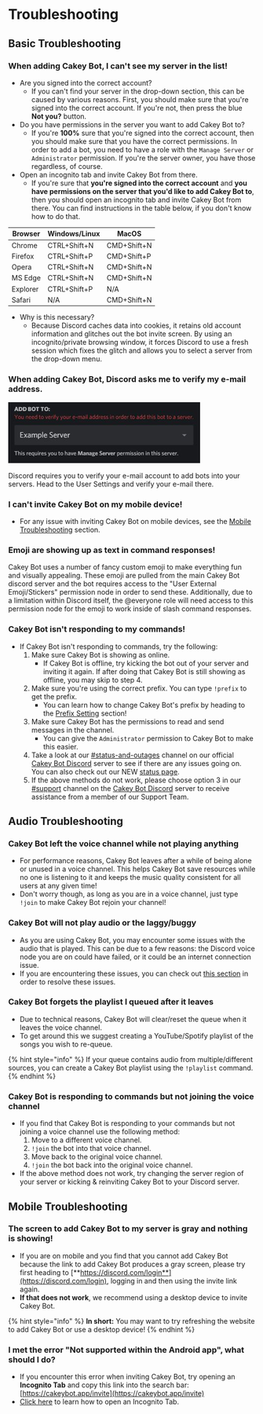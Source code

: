 # Troubleshooting

## Basic Troubleshooting

### When adding Cakey Bot, I can't see my server in the list!

* Are you signed into the correct account?
  * If you can't find your server in the drop-down section, this can be caused by various reasons. First, you should make sure that you're signed into the correct account. If you're not, then press the blue **Not you?** button.
* Do you have permissions in the server you want to add Cakey Bot to?
  * &#x20;If you're **100%** sure that you're signed into the correct account, then you should make sure that you have the correct permissions. In order to add a bot, you need to have a role with the `Manage Server` or `Administrator` permission. If you're the server owner, you have those regardless, of course.
* Open an incognito tab and invite Cakey Bot from there.
  * &#x20;If you're sure that **you're signed into the correct account** and **you have permissions on the server that you'd like to add Cakey Bot to**, then you should open an incognito tab and invite Cakey Bot from there. You can find instructions in the table below, if you don't know how to do that.

| Browser  | Windows/Linux | MacOS       |
| -------- | ------------- | ----------- |
| Chrome   | CTRL+Shift+N  | CMD+Shift+N |
| Firefox  | CTRL+Shift+P  | CMD+Shift+P |
| Opera    | CTRL+Shift+N  | CMD+Shift+N |
| MS Edge  | CTRL+Shift+N  | CMD+Shift+N |
| Explorer | CTRL+Shift+P  | N/A         |
| Safari   | N/A           | CMD+Shift+N |

* Why is this necessary?
  * Because Discord caches data into cookies, it retains old account information and glitches out the bot invite screen. By using an incognito/private browsing window, it forces Discord to use a fresh session which fixes the glitch and allows you to select a server from the drop-down menu.

### When adding Cakey Bot, Discord asks me to verify my e-mail address.

![](<../.gitbook/assets/SS5 (5).JPG>)

Discord requires you to verify your e-mail account to add bots into your servers. Head to the User Settings and verify your e-mail there.

### I can't invite Cakey Bot on my mobile device!

* &#x20;For any issue with inviting Cakey Bot on mobile devices, see the [Mobile Troubleshooting](troubleshooting.md#mobile-troubleshooting) section.

### Emoji are showing up as text in command responses!

Cakey Bot uses a number of fancy custom emoji to make everything fun and visually appealing. These emoji are pulled from the main Cakey Bot discord server and the bot requires access to the "User External Emoji/Stickers" permission node in order to send these. Additionally, due to a limitation within Discord itself, the @everyone role will need access to this permission node for the emoji to work inside of slash command responses.

### Cakey Bot isn't responding to my commands!

* If Cakey Bot isn't responding to commands, try the following:
  1. Make sure Cakey Bot is showing as online.
     * If Cakey Bot is offline, try kicking the bot out of your server and inviting it again. If after doing that Cakey Bot is still showing as offline, you may skip to step 4.
  2. Make sure you're using the correct prefix. You can type `!prefix` to get the prefix.
     * You can learn how to change Cakey Bot's prefix by heading to the [Prefix Setting](https://cakeybot.app/faq.html) section!
  3. Make sure Cakey Bot has the permissions to read and send messages in the channel.
     * You can give the `Administrator` permission to Cakey Bot to make this easier.
  4. Take a look at our [#status-and-outages](https://discord.com/channels/408424043482447872/697929149356179516) channel on our official [Cakey Bot Discord](https://cakeybot.app/discord) server to see if there are any issues going on. You can also check out our NEW [status page](https://cakeybot.statuspage.io).
  5. If the above methods do not work, please choose option 3 in our [#support](https://discord.com/channels/408424043482447872/730159265209253908) channel on the [Cakey Bot Discord](https://cakeybot.app/discord) server to receive assistance from a member of our Support Team.

## Audio Troubleshooting

### Cakey Bot left the voice channel while not playing anything

* For performance reasons, Cakey Bot leaves after a while of being alone or unused in a voice channel. This helps Cakey Bot save resources while no one is listening to it and keeps the music quality consistent for all users at any given time!
* Don't worry though, as long as you are in a voice channel, just type `!join` to make Cakey Bot rejoin your channel!

### Cakey Bot will not play audio or the  laggy/buggy&#x20;

* As you are using Cakey Bot, you may encounter some issues with the audio that is played. This can be due to a few reasons: the Discord voice node you are on could have failed, or it could be an internet connection issue.
* If you are encountering these issues, you can check out [this section](faq.md#cakey-bots-music-is-laggy-glitchy-distorted-not-playing) in order to resolve these issues.



### Cakey Bot forgets the playlist I queued after it leaves

* Due to technical reasons, Cakey Bot will clear/reset the queue when it leaves the voice channel.
* To get around this we suggest creating a YouTube/Spotify playlist of the songs you wish to re-queue.

{% hint style="info" %}
If your queue contains audio from multiple/different sources, you can create a Cakey Bot playlist using the `!playlist` command.
{% endhint %}

### Cakey Bot is responding to commands but not joining the voice channel

* If you find that Cakey Bot is responding to your commands but not joining a voice channel use the following method:
  1. Move to a different voice channel.
  2. `!join` the bot into that voice channel.
  3. Move back to the original voice channel.
  4. `!join` the bot back into the original voice channel.
* If the above method does not work, try changing the server region of your server or kicking & reinviting Cakey Bot to your Discord server.

## Mobile Troubleshooting

### The screen to add Cakey Bot to my server is gray and nothing is showing!

* If you are on mobile and you find that you cannot add Cakey Bot because the link to add Cakey Bot produces a gray screen, please try first heading to [**https://discord.com/login**](https://discord.com/login), logging in and then using the invite link again.
* **If that does not work**, we recommend using a desktop device to invite Cakey Bot.

{% hint style="info" %}
**In short:** You may want to try refreshing the website to add Cakey Bot or use a desktop device!
{% endhint %}

### I met the error "Not supported within the Android app", what should I do?

* If you encounter this error when inviting Cakey Bot, try opening an **Incognito Tab** and copy this link into the search bar: [https://cakeybot.app/invite](https://cakeybot.app/invite)
* [Click here](https://support.google.com/chrome/answer/95464) to learn how to open an Incognito Tab.
